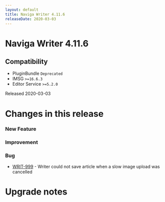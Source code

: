 ```yaml
---
layout: default
title: Naviga Writer 4.11.6
releaseDate: 2020-03-03
---
```

<div class="jumbotron">
    <h1>Naviga Writer 4.11.6</h1>    
    <h2>Compatibility</h2>
    <ul>
        <li>PluginBundle <code>Deprecated</code></li>
        <li>IMSG <code>>=16.6.3</code></li>
        <li>Editor Service <code>>=5.2.0</code></li>
    </ul>
</div>

Released 2020-03-03

 

# Changes in this release  


### New Feature 



### Improvement 



### Bug 
 
 * [WRIT-999](https://jira.infomaker.se/browse/WRIT-999) - Writer could not save article when a slow image upload was cancelled 




# Upgrade notes  
           

